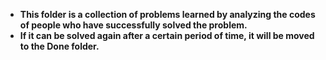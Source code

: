 - **This folder is a collection of problems learned by analyzing the codes of people who have successfully solved the problem.**
- **If it can be solved again after a certain period of time, it will be moved to the Done folder.**
